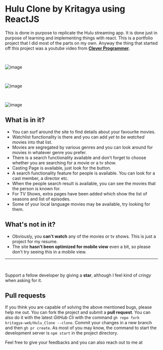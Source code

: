 # Hulu Clone by Kritagya using ReactJS
This is done in purpose to replicate the Hulu streaming app. It is done just in purpose of learning and implementing things with react. This is a portfolio project that I did most of the parts on my own. Anyway the thing that started off this project was a youtube video from **[Clever Programmer](https://www.youtube.com/channel/UCqrILQNl5Ed9Dz6CGMyvMTQ)**.

<br>

![image](https://github.com/Kritagya-web/Hulu_Clone/assets/64582018/c952c804-2f3d-465f-be22-b14a17b2b753)

<br>

![image](https://github.com/Kritagya-web/Hulu_Clone/assets/64582018/0d6e0c41-e1d0-4700-b8e4-4d16e788f065)

<br>

![image](https://github.com/Kritagya-web/Hulu_Clone/assets/64582018/e19df0a9-6a58-4d1a-8c2b-4a528429c85a)


## What is in it?

- You can surf around the site to find details about your favourite movies.
- Watchlist functionality is there and you can add _yet to be watched_ movies into that list.
- Movies are segregated by various genres and you can look around for movies in whatever genre you prefer.
- There is a search functionality available and don't forget to choose whether you are searching for a movie or a tv show.
- Casting Page is available, just look for the button.
- A search functionality feature for people is available. You can look for a cast member, a director etc.
- When the people search result is available, you can see the movies that the person is known for.
- For TV Shows, extra pages have been added which show the list of seasons and list of episodes.
- Some of your local language movies may be available, try looking for them.

## What's not in it?

- Obviously, you **can't watch** any of the movies or tv shows. This is just a project for my resume.
- The site **hasn't been optimized for mobile view** even a bit, so please don't try seeing this in a mobile view.

---

<br>

Support a fellow developer by giving a **star**, although I feel kind of _cringy_ when asking for it.

## Pull requests

If you think you are capable of solving the above mentioned bugs, please help me out. You can fork the project and submit a **pull request**. You can also do it with the latest _GitHub Cli_ with the command `gh repo fork kritagya-web/Hulu_Clone --clone`. Commit your changes in a new branch and then `gh pr create`.
As most of you may know, the command to start the development server is `npm start` in the project directory.

Feel free to give your feedbacks and you can also reach out to me at
